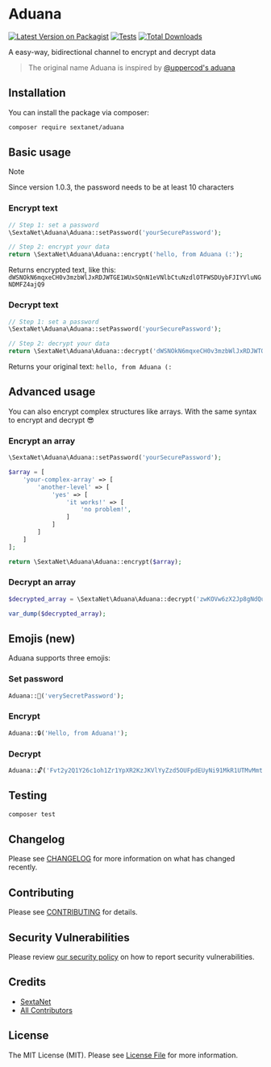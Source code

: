 # Aduana

[![Latest Version on Packagist](https://img.shields.io/packagist/v/sextanet/aduana.svg?style=flat-square)](https://packagist.org/packages/sextanet/aduana)
[![Tests](https://img.shields.io/github/actions/workflow/status/sextanet/aduana/run-tests.yml?branch=main&label=tests&style=flat-square)](https://github.com/sextanet/aduana/actions/workflows/run-tests.yml)
[![Total Downloads](https://img.shields.io/packagist/dt/sextanet/aduana.svg?style=flat-square)](https://packagist.org/packages/sextanet/aduana)

A easy-way, bidirectional channel to encrypt and decrypt data

> The original name Aduana is inspired by [@uppercod's aduana](https://packagist.org/packages/uppercod/aduana)

## Installation

You can install the package via composer:

```bash
composer require sextanet/aduana
```

## Basic usage

> [!NOTE]
> Since version 1.0.3, the password needs to be at least 10 characters

### Encrypt text

```php
// Step 1: set a password
\SextaNet\Aduana\Aduana::setPassword('yourSecurePassword');

// Step 2: encrypt your data
return \SextaNet\Aduana\Aduana::encrypt('hello, from Aduana (:');
```

Returns encrypted text, like this:
`dWSNOkN6mqxeCH0v3mzbWlJxRDJWTGE1WUxSQnN1eVNlbCtuNzdlOTFWSDUybFJIYVluNGNDMFZ4ajQ9`

### Decrypt text

```php
// Step 1: set a password
\SextaNet\Aduana\Aduana::setPassword('yourSecurePassword');

// Step 2: decrypt your data
return \SextaNet\Aduana\Aduana::decrypt('dWSNOkN6mqxeCH0v3mzbWlJxRDJWTGE1WUxSQnN1eVNlbCtuNzdlOTFWSDUybFJIYVluNGNDMFZ4ajQ9');
```

Returns your original text:
`hello, from Aduana (:`

## Advanced usage

You can also encrypt complex structures like arrays. With the same syntax to encrypt and decrypt 😎

### Encrypt an array

```php
\SextaNet\Aduana\Aduana::setPassword('yourSecurePassword');

$array = [
    'your-complex-array' => [
        'another-level' => [
            'yes' => [
                'it works!' => [
                    'no problem!',
                ]
            ]
        ]
    ]
];

return \SextaNet\Aduana\Aduana::encrypt($array);
```

### Decrypt an array

```php
$decrypted_array = \SextaNet\Aduana\Aduana::decrypt('zwKOVw6zX2Jp8gNdQuE6TWRyNUR4MFFpN2lVaGIyeHZBMUljQXA1d2VuYjFZR3RKVkkzNC9HR25RampMUEQrSTdRbHVOT3VUU2hDL04rVXErSVNRL0FvTlAyMjRWa1pRVjdRS1RuSTFvRFBkRHVjMm9Pbm0ySnVnNnJVPQ==');

var_dump($decrypted_array);
```

## Emojis (new)

Aduana supports three emojis:

### Set password

```php
Aduana::🔑('verySecretPassword');
```

### Encrypt

```php
Aduana::🔒('Hello, from Aduana!');
```

### Decrypt

```php
Aduana::🔓('Fvt2y2Q1Y26c1oh1Zr1YpXR2KzJKVlYyZzd5OUFpdEUyNi91MkR1UTMvMmtSbnVtWXhYVk5FU2Z2VWs9');
```

## Testing

```bash
composer test
```

## Changelog

Please see [CHANGELOG](CHANGELOG.md) for more information on what has changed recently.

## Contributing

Please see [CONTRIBUTING](https://github.com/spatie/.github/blob/main/CONTRIBUTING.md) for details.

## Security Vulnerabilities

Please review [our security policy](../../security/policy) on how to report security vulnerabilities.

## Credits

- [SextaNet](https://github.com/sextanet)
- [All Contributors](../../contributors)

## License

The MIT License (MIT). Please see [License File](LICENSE.md) for more information.
